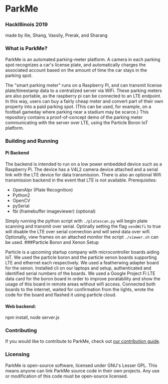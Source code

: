 # ParkMe
### HackIllinois 2019
made by Ilie, Shang, Vassily, Prerak, and Sharang 

### What is ParkMe?
ParkMe is an automated parking-meter platform. A camera in each parking spot recognizes a car's license plate, and automatically charges the associated account based on the amount of time the car stays in the parking spot.

The "smart parking meter" runs on a Raspberry Pi, and can transmit license plate/timestamp data to a centralized server via WiFi. These parking meters are also portable, as the raspberry pi can be connected to an LTE endpoint. In this way, users can buy a fairly cheap meter and convert part of their own property into a paid parking spot. (This can be used, for example, on a football gameday where parking near a stadium may be scarce.) This repository contains a proof-of-concept demo of the parking meter communicating with the server over LTE, using the Particle Boron IoT platform.

### Building and Running

#### Pi Backend
The backend is intended to run on a low power embedded device such as a Raspberry Pi.
The device has a V4L2 camera device attached and a serial link with the LTE device for data transmission. There is also an optional Wifi transmission backend in the event that LTE is not available.
Prerequisites:
+ OpenAlpr (Plate Recognition)
+ Python2
+ OpenCV
+ pySerial
+ fbi (framebuffer imageviewer) (optional)

Simply running the python script with `./platescan.py` will begin plate scanning and transmit over serial. Optinally setting the flag `sendWifi` to true will disable the LTE over serial connection and will send data over wifi.
Optionally, view frames on an attached monitor the script `./viewer.sh` can be used.
###Particle Boron and Xenon Setup

Particle is a upcoming startup company with microcontroller boards aiding IoT. We used the particle boron and the particle xenon boards supporting LTE and ethernet each respectively. We used a featherwing adapter board for the xenon. Installed cli on our laptops and setup, authenticated and identified serial numbers of the boards. We used a Google Project Fi LTE data card for the boron board in order to improve poratability and show the usage of this board in remote areas without wifi access. Connected both boards to the internet, waited for confirmation from the lights, wrote the code for the board and flashed it using particle cloud.

#### Web backend:
npm install, node server.js


### Contributing

If you would like to contribute to ParkMe, check out [our contribution guide](CONTRIBUTING.md).

### Licensing

ParkMe is open-source software, licensed under GNU's Lesser GPL. This means anyone can link ParkMe source code in their own projects. Any use or modification of this code must be open-source licensed.
